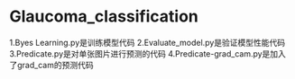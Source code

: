# Glaucoma_classification

1.Byes Learning.py是训练模型代码
2.Evaluate_model.py是验证模型性能代码
3.Predicate.py是对单张图片进行预测的代码
4.Predicate-grad_cam.py是加入了grad_cam的预测代码

